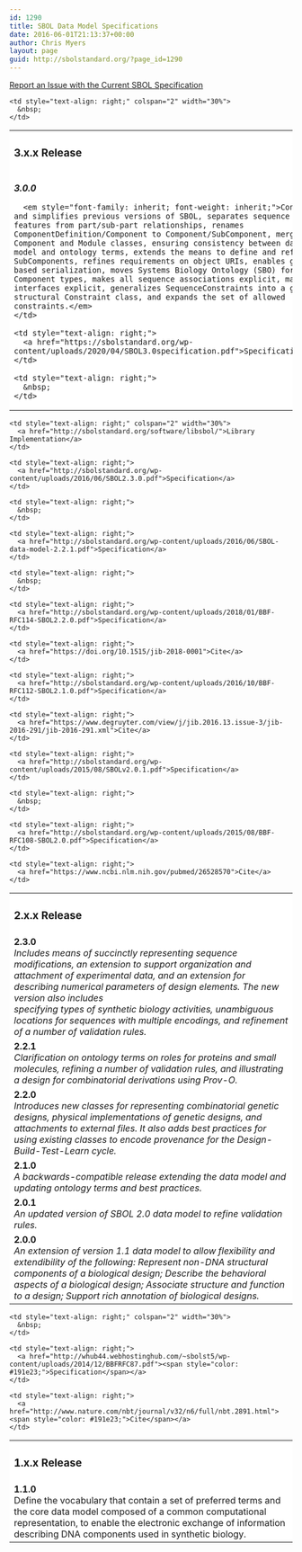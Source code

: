 ```yaml
---
id: 1290
title: SBOL Data Model Specifications
date: 2016-06-01T21:13:37+00:00
author: Chris Myers
layout: page
guid: http://sbolstandard.org/?page_id=1290
---
```

[Report an Issue with the Current SBOL Specification](https://github.com/SynBioDex/SBOL-specification/issues)

<table style="border-color: #ffffff; background-color: #ffffff;" align="center">
  <tr>
    <td width="70%">
      <h3>
        3.x.x Release
      </h3>
    </td>
    
    <td style="text-align: right;" colspan="2" width="30%">
      &nbsp;
    </td>
  </tr>
  
  <tr>
    <td width="70%">
      <p>
        <strong><em style="font-family: inherit; font-weight: inherit;">3.0.0</em></strong>
      </p>
      
      <em style="font-family: inherit; font-weight: inherit;">Condenses and simplifies previous versions of SBOL, separates sequence features from part/sub-part relationships, renames ComponentDefinition/Component to Component/SubComponent, merges Component and Module classes, ensuring consistency between data model and ontology terms, extends the means to define and reference SubComponents, refines requirements on object URIs, enables graph-based serialization, moves Systems Biology Ontology (SBO) for Component types, makes all sequence associations explicit, makes interfaces explicit, generalizes SequenceConstraints into a general structural Constraint class, and expands the set of allowed constraints.</em>
    </td>
    
    <td style="text-align: right;">
      <a href="https://sbolstandard.org/wp-content/uploads/2020/04/SBOL3.0specification.pdf">Specification</a>
    </td>
    
    <td style="text-align: right;">
      &nbsp;
    </td>
  </tr>
</table>

<table style="border-color: #ffffff; background-color: #ffffff;">
  <tr>
    <td width="70%">
      <h3>
        2.x.x Release
      </h3>
    </td>
    
    <td style="text-align: right;" colspan="2" width="30%">
      <a href="http://sbolstandard.org/software/libsbol/">Library Implementation</a>
    </td>
  </tr>
  
  <tr>
    <td width="70%">
      <strong>2.3.0</strong><br /><em>Includes means of succinctly representing sequence modifications, an extension to support organization and attachment of experimental data, and an extension for describing numerical parameters of design elements. The new version also includes<br />specifying types of synthetic biology activities, unambiguous locations for sequences with multiple encodings, and refinement of a number of validation rules.</em>
    </td>
    
    <td style="text-align: right;">
      <a href="http://sbolstandard.org/wp-content/uploads/2016/06/SBOL2.3.0.pdf">Specification</a>
    </td>
    
    <td style="text-align: right;">
      &nbsp;
    </td>
  </tr>
  
  <tr>
    <td width="70%">
      <strong>2.2.1</strong><br /><em>Clarification on ontology terms on roles for proteins and small molecules, refining a number of validation rules, and illustrating a design for combinatorial derivations using Prov-O.</em>
    </td>
    
    <td style="text-align: right;">
      <a href="http://sbolstandard.org/wp-content/uploads/2016/06/SBOL-data-model-2.2.1.pdf">Specification</a>
    </td>
    
    <td style="text-align: right;">
      &nbsp;
    </td>
  </tr>
  
  <tr>
    <td width="70%">
      <strong>2.2.0</strong><br /><em>Introduces new classes for representing combinatorial genetic designs, physical implementations of genetic designs, and attachments to external files. It also adds best practices for using existing classes to encode provenance for the Design-Build-Test-Learn cycle.</em>
    </td>
    
    <td style="text-align: right;">
      <a href="http://sbolstandard.org/wp-content/uploads/2018/01/BBF-RFC114-SBOL2.2.0.pdf">Specification</a>
    </td>
    
    <td style="text-align: right;">
      <a href="https://doi.org/10.1515/jib-2018-0001">Cite</a>
    </td>
  </tr>
  
  <tr>
    <td width="70%">
      <strong>2.1.0</strong><br /><em>A backwards-compatible release extending the data model and updating ontology terms and best practices.</em>
    </td>
    
    <td style="text-align: right;">
      <a href="http://sbolstandard.org/wp-content/uploads/2016/10/BBF-RFC112-SBOL2.1.0.pdf">Specification</a>
    </td>
    
    <td style="text-align: right;">
      <a href="https://www.degruyter.com/view/j/jib.2016.13.issue-3/jib-2016-291/jib-2016-291.xml">Cite</a>
    </td>
  </tr>
  
  <tr>
    <td width="70%">
      <strong>2.0.1</strong><br /><em>An updated version of SBOL 2.0 data model to refine validation rules.</em>
    </td>
    
    <td style="text-align: right;">
      <a href="http://sbolstandard.org/wp-content/uploads/2015/08/SBOLv2.0.1.pdf">Specification</a>
    </td>
    
    <td style="text-align: right;">
      &nbsp;
    </td>
  </tr>
  
  <tr>
    <td>
      <strong>2.0.0</strong><br /><em>An extension of version 1.1 data model to allow flexibility and extendibility of the following: Represent non-DNA structural components of a biological design; Describe the behavioral aspects of a biological design; Associate structure and function to a design; Support rich annotation of biological designs.</em>
    </td>
    
    <td style="text-align: right;">
      <a href="http://sbolstandard.org/wp-content/uploads/2015/08/BBF-RFC108-SBOL2.0.pdf">Specification</a>
    </td>
    
    <td style="text-align: right;">
      <a href="https://www.ncbi.nlm.nih.gov/pubmed/26528570">Cite</a>
    </td>
  </tr>
</table>

<!--TABLE 1.X.X SECTION -->

<table style="border-color: #ffffff; background-color: #ffffff;" align="center">
  <tr>
    <td width="70%">
      <h3>
        1.x.x Release
      </h3>
    </td>
    
    <td style="text-align: right;" colspan="2" width="30%">
      &nbsp;
    </td>
  </tr>
  
  <tr>
    <td width="70%">
      <strong>1.1.0</strong><br />Define the vocabulary that contain a set of preferred terms and the core data model composed of a common computational representation, to enable the electronic exchange of information describing DNA components used in synthetic biology.
    </td>
    
    <td style="text-align: right;">
      <a href="http://whub44.webhostinghub.com/~sbolst5/wp-content/uploads/2014/12/BBFRFC87.pdf"><span style="color: #191e23;">Specification</span></a>
    </td>
    
    <td style="text-align: right;">
      <a href="http://www.nature.com/nbt/journal/v32/n6/full/nbt.2891.html"><span style="color: #191e23;">Cite</span></a>
    </td>
  </tr>
</table>